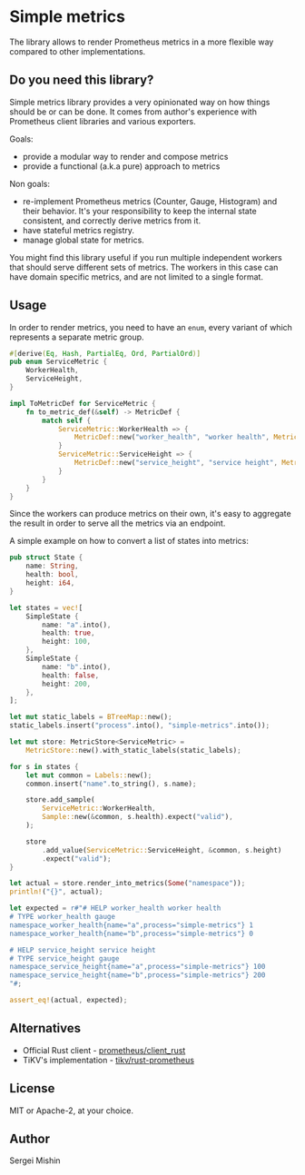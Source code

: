 # Simple metrics

The library allows to render Prometheus metrics in a more flexible way
compared to other implementations.

## Do you need this library?

Simple metrics library provides a very opinionated way on how things
should be or can be done. It comes from author's experience with
Prometheus client libraries and various exporters.

Goals:
- provide a modular way to render and compose metrics
- provide a functional (a.k.a pure) approach to metrics

Non goals:
- re-implement Prometheus metrics (Counter, Gauge, Histogram) and
  their behavior. It's your responsibility to keep the internal state
  consistent, and correctly derive metrics from it.
- have stateful metrics registry.
- manage global state for metrics.

You might find this library useful if you run multiple independent
workers that should serve different sets of metrics. The workers in
this case can have domain specific metrics, and are not limited to a
single format.

## Usage

In order to render metrics, you need to have an `enum`, every variant
of which represents a separate metric group.

```rust
#[derive(Eq, Hash, PartialEq, Ord, PartialOrd)]
pub enum ServiceMetric {
    WorkerHealth,
    ServiceHeight,
}

impl ToMetricDef for ServiceMetric {
    fn to_metric_def(&self) -> MetricDef {
        match self {
            ServiceMetric::WorkerHealth => {
                MetricDef::new("worker_health", "worker health", MetricType::Gauge).unwrap()
            }
            ServiceMetric::ServiceHeight => {
                MetricDef::new("service_height", "service height", MetricType::Gauge).unwrap()
            }
        }
    }
}
```

Since the workers can produce metrics on their own, it's easy to
aggregate the result in order to serve all the metrics via an
endpoint.

A simple example on how to convert a list of states into metrics:

```rust
pub struct State {
    name: String,
    health: bool,
    height: i64,
}

let states = vec![
    SimpleState {
        name: "a".into(),
        health: true,
        height: 100,
    },
    SimpleState {
        name: "b".into(),
        health: false,
        height: 200,
    },
];

let mut static_labels = BTreeMap::new();
static_labels.insert("process".into(), "simple-metrics".into());

let mut store: MetricStore<ServiceMetric> =
    MetricStore::new().with_static_labels(static_labels);

for s in states {
    let mut common = Labels::new();
    common.insert("name".to_string(), s.name);

    store.add_sample(
        ServiceMetric::WorkerHealth,
        Sample::new(&common, s.health).expect("valid"),
    );

    store
        .add_value(ServiceMetric::ServiceHeight, &common, s.height)
        .expect("valid");
}

let actual = store.render_into_metrics(Some("namespace"));
println!("{}", actual);

let expected = r#"# HELP worker_health worker health
# TYPE worker_health gauge
namespace_worker_health{name="a",process="simple-metrics"} 1
namespace_worker_health{name="b",process="simple-metrics"} 0

# HELP service_height service height
# TYPE service_height gauge
namespace_service_height{name="a",process="simple-metrics"} 100
namespace_service_height{name="b",process="simple-metrics"} 200
"#;

assert_eq!(actual, expected);
```

## Alternatives

- Official Rust client - [prometheus/client_rust](https://github.com/prometheus/client_rust/)
- TiKV's implementation - [tikv/rust-prometheus](https://github.com/tikv/rust-prometheus)

## License

MIT or Apache-2, at your choice.

## Author

Sergei Mishin

